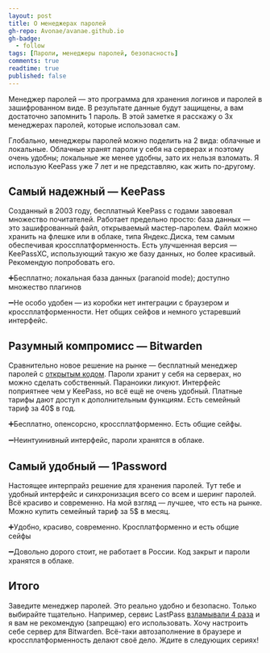 ```yaml
---
layout: post
title: О менеджерах паролей
gh-repo: Avonae/avanae.github.io
gh-badge:
  - follow
tags: [Пароли, менеджеры паролей, безопасность]
comments: true
readtime: true
published: false
---
```


Менеджер паролей — это программа для хранения логинов и паролей в зашифрованном виде. В результате данные будут защищены, а вам достаточно запомнить 1 пароль. В этой заметке я расскажу о 3х менеджерах паролей, которые использовал сам.

Глобально, менеджеры паролей можно поделить на 2 вида: облачные и локальные. Облачные хранят пароли у себя на серверах и поэтому очень удобны; локальные же  менее удобны, зато их нельзя взломать. Я использую KeePass уже 7 лет и не представляю, как жить по-другому.

## Самый надежный — KeePass
Созданный в 2003 году, бесплатный KeePass с годами завоевал множество почитателей. Работает предельно просто: база данных — это зашифрованный файл, открываемый мастер-паролем. Файл можно хранить на флешке или в облаке, типа Яндекс.Диска, тем самым обеспечивая кроссплатформенность. Есть улучшенная версия — KeePassXC, использующий такую же базу данных, но более красивый. Рекомендую попробовать его.

➕Бесплатно; локальная база данных (paranoid mode); доступно множество плагинов

➖Не особо удобен — из коробки нет интеграции с браузером и кроссплатформенности. Нет общих сейфов и немного устаревший интерфейс.

## Разумный компромисс — Bitwarden
Сравнительно новое решение на рынке — бесплатный менеджер паролей с [открытым кодом](https://github.com/bitwarden). Пароли хранит у себя на серверах, но можно сделать собственный. Параноики ликуют. Интерфейс поприятнее чем у KeePass, но всё ещё не очень удобный. Платные тарифы дают доступ к дополнительным функциям. Есть семейный тариф за 40$ в год.

➕Бесплатно, опенсорсно, кроссплатформенно. Есть общие сейфы.

➖Неинтуинивный интерфейс, пароли хранятся в облаке.

## Самый удобный — 1Password
Настоящее интерпрайз решение для хранения паролей. Тут тебе и удобный интерфейс и синхронизация всего со всем и шеринг паролей. Всё красиво и современно. На мой взгляд — лучшее, что есть на рынке. Можно купить семейный тариф за 5$ в месяц. 

➕Удобно, красиво, современно. Кросплатформенно и есть общие сейфы

➖Довольно дорого стоит, не работает в России. Код закрыт и пароли хранятся в облаке.

## Итого
Заведите менеджер паролей. Это реально удобно и безопасно. Только выбирайте тщательно. Например, сервис LastPass [взламывали 4 раза](https://securityintelligence.com/news/lastpass-breaches-cast-doubt-on-password-manager-safety/) и я вам не рекомендую (запрещаю) его использовать. 
Хочу настроить себе сервер для Bitwarden. Всё-таки автозаполнение в браузере и кроссплатформенность делают своё дело. Ждите в следующих сериях!
